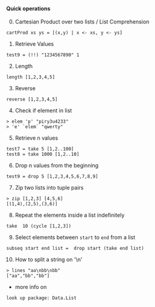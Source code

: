 #### Quick operations


0. Cartesian Product over two lists / List Comprehension
```
cartProd xs ys = [(x,y) | x <- xs, y <- ys]
```

1. Retrieve Values
```
test9 = (!!) "1234567890" 1
```
2. Length
```
length [1,2,3,4,5]
```
3. Reverse
```
reverse [1,2,3,4,5]
```
4. Check if element in list
```
> elem 'p' "piry3u4233"
> 'e' `elem` "qwerty"
```

5. Retrieve n values
```
test7 = take 5 [1,2..100]
test8 = take 1000 [1,2..10]
```

6. Drop n values from the beginning
```
test9 = drop 5 [1,2,3,4,5,6,7,8,9]
```

7. Zip two lists into tuple pairs
```
> zip [1,2,3] [4,5,6]
[(1,4),(2,5),(3,6)]
```

8. Repeat the elements inside a list indefinitely 
```
take  10 (cycle [1,2,3])
```
9. Select elements between ```start``` to ```end``` from a list
```
subseq start end list =  drop start (take end list) 
```


10. How to split a string on '\n'
```
> lines "aa\nbb\nbb"
["aa","bb","bb"]
```

* more info on
```
look up package: Data.List
```

